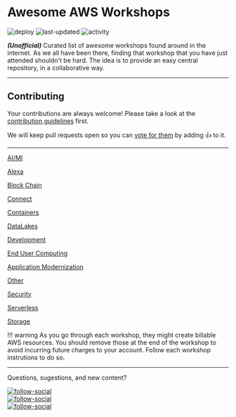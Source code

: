 # **Awesome AWS Workshops**

![deploy](https://github.com/maryamdehaini/ProjectSite/workflows/deploy/badge.svg)
![last-updated](https://img.shields.io/github/last-commit/maryamdehaini/ProjectSite?color=CB006D&label=last%20updated)
![activity](https://img.shields.io/github/commit-activity/m/maryamdehaini/ProjectSite)

_**(Unofficial)**_ Curated list of awesome workshops found around in the internet.
As we all have been there, finding that workshop that you have just attended shouldn't be hard.
The idea is to provide an easy central repository, in a collaborative way.

<!-- top-aws-workshops -->
<ins class="adsbygoogle"
     style="display:block"
     data-ad-client="ca-pub-1923834486996267"
     data-ad-slot="7001411130"
     data-ad-format="auto"
     data-full-width-responsive="true"></ins>

---

## Contributing

Your contributions are always welcome! Please take a look at the [contribution guidelines](https://github.com/dgomesbr/awesome-aws-workshops/blob/master/CONTRIBUTING.md) first.

We will keep pull requests open so you can [vote for them](https://github.com/dgomesbr/awesome-aws-workshops/pulls) by adding :+1: to it.

---

[AI/MI](/docs/categories/aimi.md)

[Alexa](/docs/categories/alexa.md)

[Block Chain](/docs/categories/blockchain.html)

[Connect](/docs/categories/connect.md)

[Containers](/docs/categories/containers.md)

[DataLakes](/docs/categories/datalakes.md)

[Development](/docs/categories/development.md)

[End User Computing](/docs/categories/endcomputing.md)

[Application Modernization](/docs/categories/modernization.md)

[Other](/docs/categories/other.md)

[Security](/docs/categories/security.md)

[Serverless](/docs/categories/serverless.md)

[Storage](/docs/categories/storage.md)

!!! warning
    As you go through each workshop, they might create billable AWS resources. You should remove those at the end of the workshop to avoid incurring future charges to your account. Follow each workshop instrutions to do so.


---

Questions, sugestions, and new content?

[![follow-social](https://img.shields.io/twitter/follow/awsomeworkshops?style=social)](https://twitter.com/awsomeworkshops) <br/>
[![follow-social](https://img.shields.io/twitter/follow/dgomesbr?style=social)](https://twitter.com/dgomesbr) <br/>
[![follow-social](https://img.shields.io/twitter/follow/enrico18?style=social)](https://twitter.com/enrico18) <br/>
